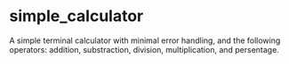 # simple_calculator
A simple terminal calculator with minimal error handling, and the following operators: addition, substraction, division, multiplication, and persentage. 
